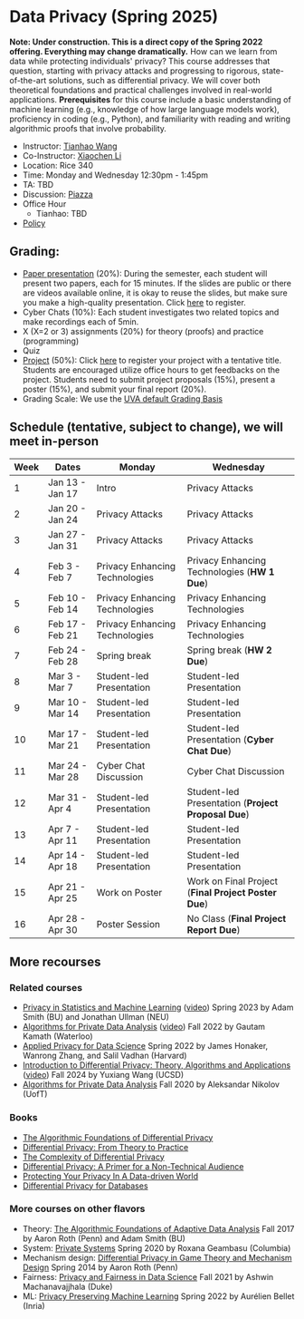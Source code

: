 
# Data Privacy (Spring 2025)

**Note: Under construction. This is a direct copy of the Spring 2022 offering. Everything may change dramatically.** 
How can we learn from data while protecting individuals' privacy? This course addresses that question, starting with privacy attacks and progressing to rigorous, state-of-the-art solutions, such as differential privacy. We will cover both theoretical foundations and practical challenges involved in real-world applications. **Prerequisites** for this course include a basic understanding of machine learning (e.g., knowledge of how large language models work), proficiency in coding (e.g., Python), and familiarity with reading and writing algorithmic proofs that involve probability.


- Instructor: [Tianhao Wang](https://tianhao.wang)
- Co-Instructor: [Xiaochen Li](https://xiaochenli-w.github.io/)
- Location: Rice 340
- Time: Monday and Wednesday 12:30pm - 1:45pm
- TA: TBD
- Discussion: [Piazza](https://piazza.com/virginia/spring2025/cs6501)
- Office Hour
  - Tianhao: TBD
- [Policy](policy.md)



## Grading: 
- [Paper presentation](papers.md) (20%): During the semester, each student will present two papers, each for 15 minutes.  If the slides are public or there are videos available online, it is okay to reuse the slides, but make sure you make a high-quality presentation.  Click [here](https://docs.google.com/spreadsheets/d/1nMqxXDpUag_fidQJ4PgdoQFk1fZxkMlKFhXkmigGNd4/edit?usp=sharing) to register.
- Cyber Chats (10%): Each student investigates two related topics and make recordings each of 5min.
- X (X=2 or 3) assignments (20%) for theory (proofs) and practice (programming)
- Quiz
- [Project](project.md) (50%): Click [here](https://docs.google.com/spreadsheets/d/1wXxl8X76yts2WaMT8zlAf-Cl8mwj8l64WlhGF9TECfg/edit?usp=sharing) to register your project with a tentative title.  Students are encouraged utilize office hours to get feedbacks on the project.  Students need to submit project proposals (15%), present a poster (15%), and submit your final report (20%).
- Grading Scale: We use the [UVA default Grading Basis](https://virginia.service-now.com/its?id=itsweb_kb_article&sys_id=1153c16fdba41f444f32fb671d961934)


## Schedule (tentative, subject to change), we will meet in-person 

| Week | Dates           | Monday                         | Wednesday                                            |
| ---- | --------------- | ------------------------------ | ---------------------------------------------------- |
| 1    | Jan 13 - Jan 17 | Intro                          | Privacy Attacks                                      |
| 2    | Jan 20 - Jan 24 | Privacy Attacks                | Privacy Attacks                                      |
| 3    | Jan 27 - Jan 31 | Privacy Attacks                | Privacy Attacks                                      |
| 4    | Feb 3  - Feb 7  | Privacy Enhancing Technologies | Privacy Enhancing Technologies (**HW 1 Due**)        |
| 5    | Feb 10 - Feb 14 | Privacy Enhancing Technologies | Privacy Enhancing Technologies                       |
| 6    | Feb 17 - Feb 21 | Privacy Enhancing Technologies | Privacy Enhancing Technologies                       |
| 7    | Feb 24 - Feb 28 | Spring break                   | Spring break (**HW 2 Due**)                          |
| 8    | Mar 3  - Mar 7  | Student-led Presentation       | Student-led Presentation                             |
| 9    | Mar 10 - Mar 14 | Student-led Presentation       | Student-led Presentation                             |
| 10   | Mar 17 - Mar 21 | Student-led Presentation       | Student-led Presentation (**Cyber Chat Due**)        |
| 11   | Mar 24 - Mar 28 | Cyber Chat Discussion          | Cyber Chat Discussion                                |
| 12   | Mar 31 - Apr 4  | Student-led Presentation       | Student-led Presentation (**Project Proposal Due**)  |
| 13   | Apr 7  - Apr 11 | Student-led Presentation       | Student-led Presentation                             |
| 14   | Apr 14 - Apr 18 | Student-led Presentation       | Student-led Presentation                             |
| 15   | Apr 21 - Apr 25 | Work on Poster                 | Work on Final Project (**Final Project Poster Due**) |
| 16   | Apr 28 - Apr 30 | Poster Session                 | No Class (**Final Project Report Due**)              |






## More recourses
### Related courses
- [Privacy in Statistics and Machine Learning](https://dpcourse.github.io/) ([video](https://drive.google.com/drive/folders/1Ds5KlyWrX93DeiQWrFLpBS0Zsk104bnd?usp=sharing)) Spring 2023 by Adam Smith (BU) and Jonathan Ullman (NEU) 
- [Algorithms for Private Data Analysis](http://www.gautamkamath.com/CS860-fa2022.html) ([video](https://www.youtube.com/playlist?list=PLmd_zeMNzSvRRNpoEWkVo6QY_6rR3SHjp)) Fall 2022 by Gautam Kamath (Waterloo) 
- [Applied Privacy for Data Science](https://opendp.github.io/cs208/) Spring 2022 by James Honaker, Wanrong Zhang, and Salil Vadhan (Harvard)
- [Introduction to Differential Privacy: Theory, Algorithms and Applications](https://cseweb.ucsd.edu/~yuxiangw/classes/DSC291-2024Fall/) ([video](https://www.youtube.com/watch?v=OzjmWObjgzg)) Fall 2024 by Yuxiang Wang (UCSD)
- [Algorithms for Private Data Analysis](http://www.cs.toronto.edu/~anikolov/CSC2412F20/CSC2412.html) Fall 2020 by Aleksandar Nikolov (UofT)


### Books
- [The Algorithmic Foundations of Differential Privacy](https://www.cis.upenn.edu/~aaroth/Papers/privacybook.pdf)
- [Differential Privacy: From Theory to Practice](https://www.morganclaypool.com/doi/pdf/10.2200/S00735ED1V01Y201609SPT018)
- [The Complexity of Differential Privacy](https://privacytools.seas.harvard.edu/files/privacytools/files/complexityprivacy_1_01.pdf)
- [Differential Privacy: A Primer for a Non-Technical Audience](https://salil.seas.harvard.edu/files/salil/files/differential_privacy_primer_nontechnical_audience.pdf)
- [Protecting Your Privacy In A Data-driven World](https://www.clairemckaybowen.com/book)
- [Differential Privacy for Databases](https://dpfordb.github.io/)


### More courses on other flavors
- Theory: [The Algorithmic Foundations of Adaptive Data Analysis](https://adaptivedataanalysis.com/lecture-schedule-and-notes/) Fall 2017 by Aaron Roth (Penn) and Adam Smith (BU) 
- System: [Private Systems](https://systems.cs.columbia.edu/private-systems-class/) Spring 2020 by Roxana Geambasu (Columbia) 
- Mechanism design: [Differential Privacy in Game Theory and Mechanism Design](https://www.cis.upenn.edu/~aaroth/courses/gametheoryprivacyS14.html) Spring 2014 by Aaron Roth (Penn) 
- Fairness: [Privacy and Fairness in Data Science](https://sites.duke.edu/cs590f21privacyfairness/schedule/) Fall 2021 by Ashwin Machanavajjhala (Duke)
- ML: [Privacy Preserving Machine Learning](http://researchers.lille.inria.fr/abellet/teaching/private_machine_learning_course.html) Spring 2022 by Aurélien Bellet (Inria) 
